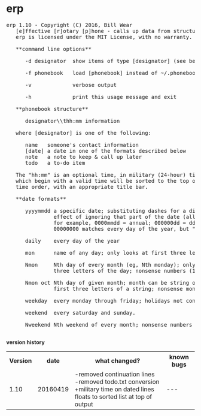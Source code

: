 # erp
<pre>
erp 1.10 - Copyright (C) 2016, Bill Wear
   [e]ffective [r]otary [p]hone - calls up data from structured todo.txt file
   erp is licensed under the MIT License, with no warranty.

   **command line options**

      -d designator  show items of type [designator] (see below)

      -f phonebook   load [phonebook] instead of ~/.phonebook

      -v             verbose output

      -h             print this usage message and exit

   **phonebook structure**

      designator\\thh:mm information

   where [designator] is one of the following:
   
      name   someone's contact information
      [date] a date in one of the formats described below
      note   a note to keep & call up later
      todo   a to-do item

   The "hh:mm" is an optional time, in military (24-hour) time. All dated lines 
   which begin with a valid time will be sorted to the top of the output in 
   time order, with an appropriate title bar.

   **date formats**

      yyyymmdd a specific date; substituting dashes for a digit has the
               effect of ignoring that part of the date (allowing repeats);
               for example, 0000mmdd = annual; 000000dd = ddth day of each month;
               00000000 matches every day of the year, but "daily" is easier.

      daily    every day of the year

      mon      name of any day; only looks at first three letters of the day.

      Nmon     Nth day of every month (eg, Nth monday); only looks at first
               three letters of the day; nonsense numbers (10) won't match.

      Nmon oct Nth day of given month; month can be string or number, only matches
               first three letters of a string; nonsense month won't match.

      weekday  every monday through friday; holidays not considered, so ymmv.

      weekend  every saturday and sunday.

      Nweekend Nth weekend of every month; nonsense numbers won't match.

</pre>

**version history**
<table>
   <tr>
      <th>Version</th>
      <th>date</th>
      <th>what changed?</th>
      <th>known bugs</th>
   </tr>
   <tr>
      <td>1.10</td>
      <td>20160419</td>
      <td>-removed continuation lines<br>-removed todo.txt conversion
      <br>+military time on dated lines floats to sorted list at top of output</td>
      <td>---</td>
   </tr>
</table>

